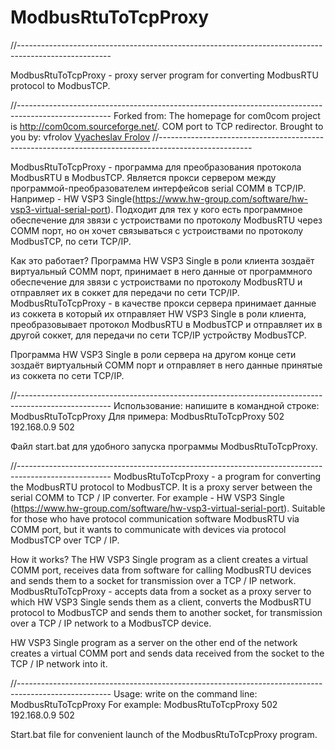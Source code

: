 # ModbusRtuToTcpProxy

//-----------------------------------------------------------------------------------------------------

ModbusRtuToTcpProxy - proxy server program for converting ModbusRTU protocol to ModbusTCP.

//-----------------------------------------------------------------------------------------------------
Forked from:
The homepage for com0com project is http://com0com.sourceforge.net/.
COM port to TCP redirector. Brought to you by:
vfrolov [Vyacheslav Frolov](http://sourceforge.net/u/vfrolov/profile/)
//-----------------------------------------------------------------------------------------------------

ModbusRtuToTcpProxy - программа для преобразования протокола ModbusRTU в ModbusTCP.
Является прокси сервером между программой-преобразователем интерфейсов serial COMM в TCP/IP.
Например - HW VSP3 Single(https://www.hw-group.com/software/hw-vsp3-virtual-serial-port).
Подходит для тех у кого есть программное обеспечение для звязи с устроиствами по протоколу
ModbusRTU через COMM порт, но он хочет связываться с устроиствами по протоколу
ModbusTCP, по сети TCP/IP.

Как это работает?
Программа HW VSP3 Single в роли клиента зоздаёт виртуальный COMM порт, принимает в него данные от
программного обеспечение для звязи с устроиствами по протоколу ModbusRTU и
отправляет их в соккет для передачи по сети TCP/IP.
ModbusRtuToTcpProxy - в качестве прокси сервера принимает данные из соккета
в который их отправляет HW VSP3 Single в роли клиента,
преобразовывает протокол ModbusRTU в ModbusTCP и отправляет их в другой соккет,
для передачи по сети TCP/IP устройству ModbusTCP.

Программа HW VSP3 Single в роли сервера на другом конце сети зоздаёт виртуальный COMM порт
и отправляет в него данные принятые из соккета по сети TCP/IP.

//-----------------------------------------------------------------------------------------------------
Использование: напишите в командной строке: 
ModbusRtuToTcpProxy  <listen port> <host addr> <host port>
Для примера: 
ModbusRtuToTcpProxy      502      192.168.0.9     502

Файл start.bat для удобного запуска программы ModbusRtuToTcpProxy.

//-----------------------------------------------------------------------------------------------------
ModbusRtuToTcpProxy - a program for converting the ModbusRTU protocol to ModbusTCP.
It is a proxy server between the serial COMM to TCP / IP converter.
For example - HW VSP3 Single (https://www.hw-group.com/software/hw-vsp3-virtual-serial-port).
Suitable for those who have protocol communication software
ModbusRTU via COMM port, but it wants to communicate with devices via protocol
ModbusTCP over TCP / IP.

How it works?
The HW VSP3 Single program as a client creates a virtual COMM port, receives data from
software for calling ModbusRTU devices and
sends them to a socket for transmission over a TCP / IP network.
ModbusRtuToTcpProxy - accepts data from a socket as a proxy server
to which HW VSP3 Single sends them as a client,
converts the ModbusRTU protocol to ModbusTCP and sends them to another socket,
for transmission over a TCP / IP network to a ModbusTCP device.

HW VSP3 Single program as a server on the other end of the network creates a virtual COMM port
and sends data received from the socket to the TCP / IP network into it.

//-----------------------------------------------------------------------------------------------------
Usage: write on the command line:
ModbusRtuToTcpProxy <listen port> <host addr> <host port>
For example:
ModbusRtuToTcpProxy     502      192.168.0.9      502

Start.bat file for convenient launch of the ModbusRtuToTcpProxy program.

